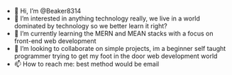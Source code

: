 - 👋 Hi, I’m @Beaker8314
- 👀 I’m interested in anything technology really, we live in a world dominated by technology so we better learn it right? 
- 🌱 I’m currently learning the MERN and MEAN stacks with a focus on front-end web development
- 💞️ I’m looking to collaborate on simple projects, im a beginner self taught programmer trying to get my foot in the door web development world 
- 📫 How to reach me: best method would be email

<!---
Beaker8314/Beaker8314 is a ✨ special ✨ repository because its `README.md` (this file) appears on your GitHub profile.
You can click the Preview link to take a look at your changes.
--->
